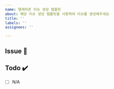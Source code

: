 ```yaml
---
name: 텔레피존 이슈 생성 템플릿
about: 해당 이슈 생성 템플릿을 사용하여 이슈를 생성해주세요
title: ''
labels: ''
assignees: ''

---
```

## Issue 📌
[//]: # (전체 작업에 대해 간략한 설명)

## Todo ✔️
[//]: # (해야할 일 간단한 체크리스트)
- [ ] N/A